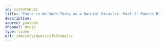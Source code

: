 ```yaml
---
id: czJ9dYoHaZc
title: 'There is No Such Thing as a Natural Disaster. Part 2: Puerto Rico'
description:
source: youtube
channel: mexie
type: video
url: /mexie/videos/czJ9dYoHaZc/
---
```

